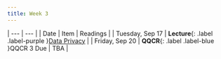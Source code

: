 ```yaml
---
title: Week 3
---
```


| --- | --- |
| Date | Item | Readings |
| Tuesday, Sep 17 | **Lecture**{: .label .label-purple }[Data Privacy](#) |
| Friday, Sep 20 | **QQCR**{: .label .label-blue }QQCR 3 Due | TBA |

